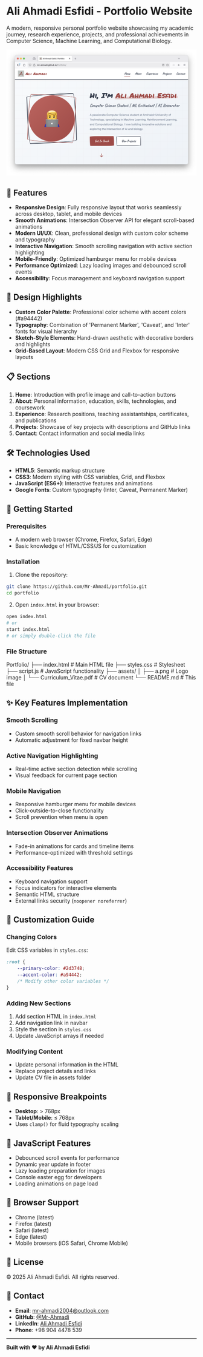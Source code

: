 # Ali Ahmadi Esfidi - Portfolio Website

A modern, responsive personal portfolio website showcasing my academic journey, research experience, projects, and professional achievements in Computer Science, Machine Learning, and Computational Biology.

![Portfolio Preview](assets/preview.png)

## 🌟 Features

- **Responsive Design**: Fully responsive layout that works seamlessly across desktop, tablet, and mobile devices
- **Smooth Animations**: Intersection Observer API for elegant scroll-based animations
- **Modern UI/UX**: Clean, professional design with custom color scheme and typography
- **Interactive Navigation**: Smooth scrolling navigation with active section highlighting
- **Mobile-Friendly**: Optimized hamburger menu for mobile devices
- **Performance Optimized**: Lazy loading images and debounced scroll events
- **Accessibility**: Focus management and keyboard navigation support

## 🎨 Design Highlights

- **Custom Color Palette**: Professional color scheme with accent colors (#a94442)
- **Typography**: Combination of 'Permanent Marker', 'Caveat', and 'Inter' fonts for visual hierarchy
- **Sketch-Style Elements**: Hand-drawn aesthetic with decorative borders and highlights
- **Grid-Based Layout**: Modern CSS Grid and Flexbox for responsive layouts

## 📋 Sections

1. **Home**: Introduction with profile image and call-to-action buttons
2. **About**: Personal information, education, skills, technologies, and coursework
3. **Experience**: Research positions, teaching assistantships, certificates, and publications
4. **Projects**: Showcase of key projects with descriptions and GitHub links
5. **Contact**: Contact information and social media links

## 🛠️ Technologies Used

- **HTML5**: Semantic markup structure
- **CSS3**: Modern styling with CSS variables, Grid, and Flexbox
- **JavaScript (ES6+)**: Interactive features and animations
- **Google Fonts**: Custom typography (Inter, Caveat, Permanent Marker)

## 🚀 Getting Started

### Prerequisites

- A modern web browser (Chrome, Firefox, Safari, Edge)
- Basic knowledge of HTML/CSS/JS for customization

### Installation

1. Clone the repository:
```bash
git clone https://github.com/Mr-Ahmadi/portfolio.git
cd portfolio
```

2. Open `index.html` in your browser:
```bash
open index.html
# or
start index.html
# or simply double-click the file
```

### File Structure

Portfolio/
├── index.html          # Main HTML file
├── styles.css          # Stylesheet
├── script.js           # JavaScript functionality
├── assets/
│   ├── a.png          # Logo image
│   └── Curriculum_Vitae.pdf  # CV document
└── README.md          # This file


## ✨ Key Features Implementation

### Smooth Scrolling
- Custom smooth scroll behavior for navigation links
- Automatic adjustment for fixed navbar height

### Active Navigation Highlighting
- Real-time active section detection while scrolling
- Visual feedback for current page section

### Mobile Navigation
- Responsive hamburger menu for mobile devices
- Click-outside-to-close functionality
- Scroll prevention when menu is open

### Intersection Observer Animations
- Fade-in animations for cards and timeline items
- Performance-optimized with threshold settings

### Accessibility Features
- Keyboard navigation support
- Focus indicators for interactive elements
- Semantic HTML structure
- External links security (`noopener noreferrer`)

## 🎯 Customization Guide

### Changing Colors
Edit CSS variables in `styles.css`:
```css
:root {
    --primary-color: #2d3748;
    --accent-color: #a94442;
    /* Modify other color variables */
}
```

### Adding New Sections
1. Add section HTML in `index.html`
2. Add navigation link in navbar
3. Style the section in `styles.css`
4. Update JavaScript arrays if needed

### Modifying Content
- Update personal information in the HTML
- Replace project details and links
- Update CV file in assets folder

## 📱 Responsive Breakpoints

- **Desktop**: > 768px
- **Tablet/Mobile**: ≤ 768px
- Uses `clamp()` for fluid typography scaling

## 🔧 JavaScript Features

- Debounced scroll events for performance
- Dynamic year update in footer
- Lazy loading preparation for images
- Console easter egg for developers
- Loading animations on page load

## 📄 Browser Support

- Chrome (latest)
- Firefox (latest)
- Safari (latest)
- Edge (latest)
- Mobile browsers (iOS Safari, Chrome Mobile)

## 📝 License

© 2025 Ali Ahmadi Esfidi. All rights reserved.

## 📧 Contact

- **Email**: mr-ahmadi2004@outlook.com
- **GitHub**: [@Mr-Ahmadi](https://github.com/Mr-Ahmadi)
- **LinkedIn**: [Ali Ahmadi Esfidi](https://linkedin.com/in/ali-ahmadi-esfidi)
- **Phone**: +98 904 4478 539

---

**Built with ❤️ by Ali Ahmadi Esfidi**